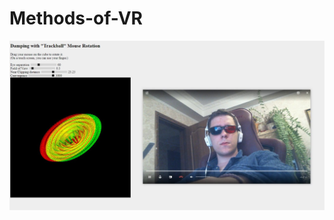 # Methods-of-VR
![alt text](https://raw.githubusercontent.com/MurozondSystem/Methods-of-VR/PA1/qwereq.jpg)
